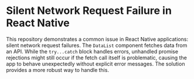 # Silent Network Request Failure in React Native

This repository demonstrates a common issue in React Native applications: silent network request failures.  The `DataList` component fetches data from an API.  While the `try...catch` block handles errors, unhandled promise rejections might still occur if the fetch call itself is problematic, causing the app to behave unexpectedly without explicit error messages.  The solution provides a more robust way to handle this.